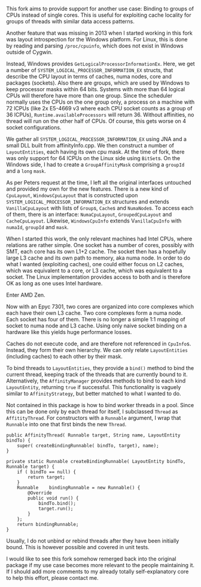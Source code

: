 This fork aims to provide support for another use case: Binding to groups of CPUs instead of single cores. This is useful for exploiting cache locality for groups of threads with similar data access patterns.

Another feature that was missing in 2013 when I started working in this fork was layout introspection for the Windows platform.
For Linux, this is done by reading and parsing `/proc/cpuinfo`, which does not exist in Windows outside of Cygwin. 

Instead, Windows provides `GetLogicalProcessorInformationEx`. Here, we get a number of `SYSTEM_LOGICAL_PROCESSOR_INFORMATION_EX` structs, that describe the CPU layout in terms of caches, numa nodes, core and packages (sockets). Also there are groups, which are used by Windows to keep processor masks within 64 bits. Systems with more than 64 logical CPUs will therefore have more than one group. Since the scheduler normally uses the CPUs on the one group only, a process on a machine with 72 lCPUs (like 2x E5-4669 v3 where each CPU socket counts as a group of 36 lCPUs), `Runtime.availableProcessors` will return 36. Without affinities, no thread will run on the other half of CPUs. Of course, this gets worse on 4 socket configurations.

We gather all `SYSTEM_LOGICAL_PROCESSOR_INFORMATION_EX` using JNA and a small DLL built from affinityInfo.cpp. We then construct a number of `LayoutEntities`, each having its own cpu mask. At the time of fork, there was only support for 64 lCPUs on the Linux side using `BitSet`s. On the Windows side, I had to create a `GroupAffinityMask` comprising a `groupId` and a `long` `mask`. 

As per Peters request at the time, I left all the original interfaces untouched and provided my own for the new features. There is a new kind of `CpuLayout`, `WindowsCpuLayout` that is constructed upon `SYSTEM_LOGICAL_PROCESSOR_INFORMATION_EX` structures and extends `VanillaCpuLayout` with lists of `Group`s, `Cache`s and `NumaNode`s. To access each of them, there is an interface: `NumaCpuLayout`, `GroupedCpuLayout` and `CacheCpuLayout`. Likewise, `WindowsCpuInfo` extends V`anillaCpuInfo` with `numaId`, `groupId` and `mask`. 

When I started this work, the only relevant machines had Intel CPUs, where relations are rather simple. One socket has a number of cores, possibly with SMT, each core has its own L1+2 cache. The socket then has a hopefully large L3 cache and its own path to memory, aka numa node. In order to do what I wanted (exploiting caches), one could either focus on L2 caches, which was equivalent to a core, or L3 cache, which was equivalent to a socket. The Linux implementation provides access to both and is therefore OK as long as one uses Intel hardware.

Enter AMD Zen.

Now with an Epyc 7301, two cores are organized into core complexes which each have their own L3 cache. Two core complexes form a numa node. Each socket has four of them. There is no longer a simple 1:1 mapping of socket to numa node and L3 cache. Using only naive socket binding on a hardware like this yields huge performance losses.

Caches do not execute code, and are therefore not referenced in `CpuInfo`s. Instead, they form their own hierarchy. We can only relate `LayoutEntities` (including caches) to each other by their mask.

To bind threads to `LayoutEntities`, they provide a `bind()` method to bind the current thread, keeping track of the threads that are currently bound to it. Alternatively, the `AffinityManager` provides methods to bind to each kind `LayoutEntity`, returning `true` if successful. This functionality is vaguely similar to `AffinityStrategy`, but better matched to what I wanted to do.

Not contained in this package is how to bind worker threads in a pool. Since this can be done only by each thread for itself, I subclassed `Thread` as `AffitityThread`. For constructors with a `Runnable` argument, I wrap that `Runnable` into one that first binds the new `Thread`. 

	public AffinityThread( Runnable target, String name, LayoutEntity bindTo) {
		super( createBindingRunnable( bindTo, target), name);
	}

	private static Runnable createBindingRunnable( LayoutEntity bindTo, Runnable target) {
		if ( bindTo == null) {
			return target;
		}
		Runnable	bindingRunnable = new Runnable() {
			@Override
			public void run() {
				bindTo.bind();
				target.run();
			}
		};
		return bindingRunnable;
	}

Usually, I do not unbind or rebind threads after they have been initially bound. This is however possible and covered in unit tests.

I would like to see this fork somehow remerged back into the original package if my use case becomes more relevant to the people maintaining it. If I should add more comments to my already totally self-explanatory core to help this effort, please contact me.
